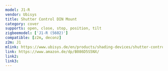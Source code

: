 ```yaml
---
model: J1-R
vendor: Ubisys
title: Shutter Control DIN Mount
category: cover
supports: open, close, stop, position, tilt
zigbeemodel: ['J1-R (5602)']
compatible: [z2m, deconz]
z2m: J1
mlink: https://www.ubisys.de/en/products/shading-devices/shutter-control-J1-R/
link: https://www.amazon.de/dp/B086D5S5NX/
link2: 
link3: 
---
```


